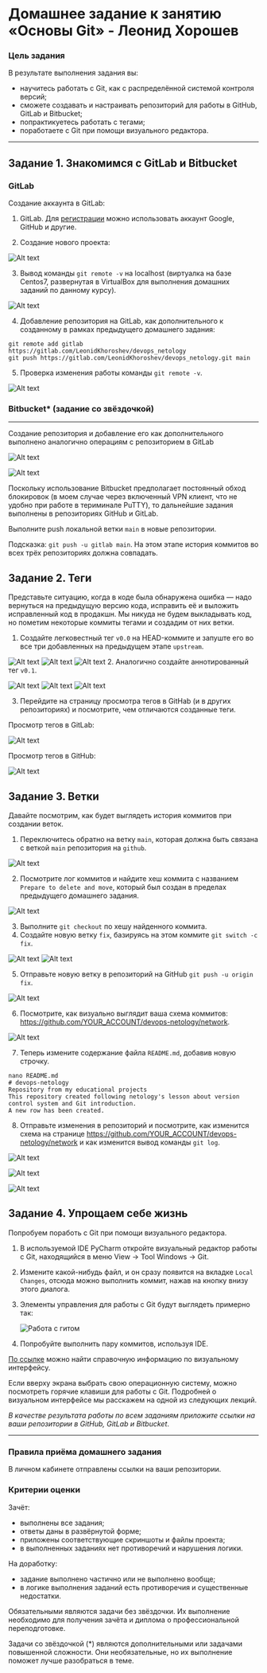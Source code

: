 # Домашнее задание к занятию «Основы Git» - Леонид Хорошев

### Цель задания

В результате выполнения задания вы:

* научитесь работать с Git, как с распределённой системой контроля версий; 
* сможете создавать и настраивать репозиторий для работы в GitHub, GitLab и Bitbucket; 
* попрактикуетесь работать с тегами;
* поработаете с Git при помощи визуального редактора.

------

## Задание 1. Знакомимся с GitLab и Bitbucket 


### GitLab

Создание аккаунта в GitLab:

1. GitLab. Для [регистрации](https://gitlab.com/users/sign_up)  можно использовать аккаунт Google, GitHub и другие.
   
2. Создание нового проекта: 

![Alt text](https://github.com/LeonidKhoroshev/sysadm-homeworks/blob/devsys10/01-intro-01/git2/git1.1.png)

3. Вывод команды `git remote -v` на localhost (виртуалка на базе Centos7, развернутая в VirtualBox для выполнения домашних заданий по данному курсу).

![Alt text](https://github.com/LeonidKhoroshev/sysadm-homeworks/blob/devsys10/01-intro-01/git2/git1.2.png)

4. Добавление репозитория на GitLab, как дополнительного к созданному в рамках предыдущего домашнего задания:
```
git remote add gitlab https://gitlab.com/LeonidKhoroshev/devops_netology
git push https://gitlab.com/LeonidKhoroshev/devops_netology.git main
```

5. Проверка изменения работы команды `git remote -v`.

![Alt text](https://github.com/LeonidKhoroshev/sysadm-homeworks/blob/devsys10/01-intro-01/git2/git1.3.png)


### Bitbucket* (задание со звёздочкой) 
____

Создание репозитория и добавление его как дополнительного выполнено аналогично операциям с репозиторием в GitLab

![Alt text](https://github.com/LeonidKhoroshev/sysadm-homeworks/blob/devsys10/01-intro-01/git2/git1.5.png)

![Alt text](https://github.com/LeonidKhoroshev/sysadm-homeworks/blob/devsys10/01-intro-01/git2/git1.4.png)

Поскольку использование Bitbucket предполагает постоянный обход блокировок (в моем случае через включенный VPN клиент, что не удобно при работе в териминале PuTTY), то дальнейшие задания выполнены в репозиториях GitHub и GitLab.

Выполните push локальной ветки `main` в новые репозитории. 

Подсказка: `git push -u gitlab main`. На этом этапе история коммитов во всех трёх репозиториях должна совпадать. 

## Задание 2. Теги

Представьте ситуацию, когда в коде была обнаружена ошибка — надо вернуться на предыдущую версию кода,
исправить её и выложить исправленный код в продакшн. Мы никуда не будем выкладывать код, но пометим некоторые коммиты тегами и создадим от них ветки. 

1. Создайте легковестный тег `v0.0` на HEAD-коммите и запуште его во все три добавленных на предыдущем этапе `upstream`.
   
![Alt text](https://github.com/LeonidKhoroshev/sysadm-homeworks/blob/devsys10/01-intro-01/git2/git2.1.png)
![Alt text](https://github.com/LeonidKhoroshev/sysadm-homeworks/blob/devsys10/01-intro-01/git2/git2.2.png)
![Alt text](https://github.com/LeonidKhoroshev/sysadm-homeworks/blob/devsys10/01-intro-01/git2/git2.4.png)
2. Аналогично создайте аннотированный тег `v0.1`.

![Alt text](https://github.com/LeonidKhoroshev/sysadm-homeworks/blob/devsys10/01-intro-01/git2/git2.3.png)
![Alt text](https://github.com/LeonidKhoroshev/sysadm-homeworks/blob/devsys10/01-intro-01/git2/git2.5.png)
![Alt text](https://github.com/LeonidKhoroshev/sysadm-homeworks/blob/devsys10/01-intro-01/git2/git2.8.png)

3. Перейдите на страницу просмотра тегов в GitHab (и в других репозиториях) и посмотрите, чем отличаются созданные теги. 

Просмотр тегов в GitLab:

![Alt text](https://github.com/LeonidKhoroshev/sysadm-homeworks/blob/devsys10/01-intro-01/git2/git2.6.png)

Просмотр тегов в GitHub:

![Alt text](https://github.com/LeonidKhoroshev/sysadm-homeworks/blob/devsys10/01-intro-01/git2/git2.7.png)


## Задание 3. Ветки 

Давайте посмотрим, как будет выглядеть история коммитов при создании веток. 

1. Переключитесь обратно на ветку `main`, которая должна быть связана с веткой `main` репозитория на `github`.

![Alt text](https://github.com/LeonidKhoroshev/sysadm-homeworks/blob/devsys10/01-intro-01/git2/git3.1.png)

2. Посмотрите лог коммитов и найдите хеш коммита с названием `Prepare to delete and move`, который был создан в пределах предыдущего домашнего задания.

![Alt text](https://github.com/LeonidKhoroshev/sysadm-homeworks/blob/devsys10/01-intro-01/git2/git3.2.png)

3. Выполните `git checkout` по хешу найденного коммита. 
4. Создайте новую ветку `fix`, базируясь на этом коммите `git switch -c fix`.

![Alt text](https://github.com/LeonidKhoroshev/sysadm-homeworks/blob/devsys10/01-intro-01/git2/git3.3.png)
![Alt text](https://github.com/LeonidKhoroshev/sysadm-homeworks/blob/devsys10/01-intro-01/git2/git3.4.png)

5. Отправьте новую ветку в репозиторий на GitHub `git push -u origin fix`.

![Alt text](https://github.com/LeonidKhoroshev/sysadm-homeworks/blob/devsys10/01-intro-01/git2/git3.5.png)

6. Посмотрите, как визуально выглядит ваша схема коммитов: https://github.com/YOUR_ACCOUNT/devops-netology/network.

![Alt text](https://github.com/LeonidKhoroshev/sysadm-homeworks/blob/devsys10/01-intro-01/git2/git3.6.png)

7. Теперь измените содержание файла `README.md`, добавив новую строчку.

```
nano README.md
# devops-netology
Repository from my educational projects
This repository created following netology's lesson about version control system and Git introduction.
A new row has been created.
```

8. Отправьте изменения в репозиторий и посмотрите, как изменится схема на странице https://github.com/YOUR_ACCOUNT/devops-netology/network 
и как изменится вывод команды `git log`.

![Alt text](https://github.com/LeonidKhoroshev/sysadm-homeworks/blob/devsys10/01-intro-01/git2/git3.7.png)


![Alt text](https://github.com/LeonidKhoroshev/sysadm-homeworks/blob/devsys10/01-intro-01/git2/git3.8.png)

![Alt text](https://github.com/LeonidKhoroshev/sysadm-homeworks/blob/devsys10/01-intro-01/git2/git3.9.png)

## Задание 4. Упрощаем себе жизнь

Попробуем поработь с Git при помощи визуального редактора. 

1. В используемой IDE PyCharm откройте визуальный редактор работы с Git, находящийся в меню View -> Tool Windows -> Git.
1. Измените какой-нибудь файл, и он сразу появится на вкладке `Local Changes`, отсюда можно выполнить коммит, нажав на кнопку внизу этого диалога. 
1. Элементы управления для работы с Git будут выглядеть примерно так:

   ![Работа с гитом](img/ide-git-01.jpg)
   
1. Попробуйте выполнить пару коммитов, используя IDE. 

[По ссылке](https://www.jetbrains.com/help/pycharm/commit-and-push-changes.html) можно найти справочную информацию по визуальному интерфейсу. 

Если вверху экрана выбрать свою операционную систему, можно посмотреть горячие клавиши для работы с Git. 
Подробней о визуальном интерфейсе мы расскажем на одной из следующих лекций.

*В качестве результата работы по всем заданиям приложите ссылки на ваши репозитории в GitHub, GitLab и Bitbucket*.  
 
----

### Правила приёма домашнего задания

В личном кабинете отправлены ссылки на ваши репозитории.


### Критерии оценки

Зачёт:

* выполнены все задания;
* ответы даны в развёрнутой форме;
* приложены соответствующие скриншоты и файлы проекта;
* в выполненных заданиях нет противоречий и нарушения логики.

На доработку:

* задание выполнено частично или не выполнено вообще;
* в логике выполнения заданий есть противоречия и существенные недостатки.  
 
Обязательными являются задачи без звёздочки. Их выполнение необходимо для получения зачёта и диплома о профессиональной переподготовке.

Задачи со звёздочкой (*) являются дополнительными или задачами повышенной сложности. Они необязательные, но их выполнение поможет лучше разобраться в теме.
